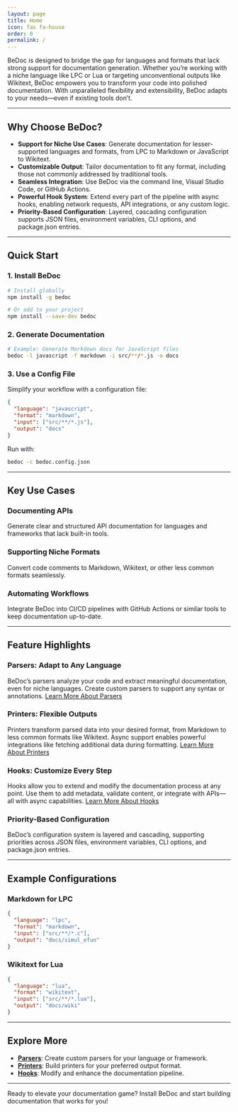 ```yaml
---
layout: page
title: Home
icon: fas fa-house
order: 0
permalink: /
---
```


BeDoc is designed to bridge the gap for languages and formats that lack strong support for documentation generation. Whether you’re working with a niche language like LPC or Lua or targeting unconventional outputs like Wikitext, BeDoc empowers you to transform your code into polished documentation. With unparalleled flexibility and extensibility, BeDoc adapts to your needs—even if existing tools don’t.

---

## Why Choose BeDoc?

- **Support for Niche Use Cases**: Generate documentation for lesser-supported languages and formats, from LPC to Markdown or JavaScript to Wikitext.
- **Customizable Output**: Tailor documentation to fit any format, including those not commonly addressed by traditional tools.
- **Seamless Integration**: Use BeDoc via the command line, Visual Studio Code, or GitHub Actions.
- **Powerful Hook System**: Extend every part of the pipeline with async hooks, enabling network requests, API integrations, or any custom logic.
- **Priority-Based Configuration**: Layered, cascading configuration supports JSON files, environment variables, CLI options, and package.json entries.

---

## Quick Start

### 1. Install BeDoc
```bash
# Install globally
npm install -g bedoc

# Or add to your project
npm install --save-dev bedoc
```

### 2. Generate Documentation
```bash
# Example: Generate Markdown docs for JavaScript files
bedoc -l javascript -f markdown -i src/**/*.js -o docs
```

### 3. Use a Config File
Simplify your workflow with a configuration file:
```json
{
  "language": "javascript",
  "format": "markdown",
  "input": ["src/**/*.js"],
  "output": "docs"
}
```
Run with:
```bash
bedoc -c bedoc.config.json
```

---

## Key Use Cases

### Documenting APIs
Generate clear and structured API documentation for languages and frameworks that lack built-in tools.

### Supporting Niche Formats
Convert code comments to Markdown, Wikitext, or other less common formats seamlessly.

### Automating Workflows
Integrate BeDoc into CI/CD pipelines with GitHub Actions or similar tools to keep documentation up-to-date.

---

## Feature Highlights

### Parsers: Adapt to Any Language
BeDoc’s parsers analyze your code and extract meaningful documentation, even for niche languages. Create custom parsers to support any syntax or annotations. [Learn More About Parsers](parsers)

### Printers: Flexible Outputs
Printers transform parsed data into your desired format, from Markdown to less common formats like Wikitext. Async support enables powerful integrations like fetching additional data during formatting. [Learn More About Printers](printers)

### Hooks: Customize Every Step
Hooks allow you to extend and modify the documentation process at any point. Use them to add metadata, validate content, or integrate with APIs—all with async capabilities. [Learn More About Hooks](hooks)

### Priority-Based Configuration
BeDoc’s configuration system is layered and cascading, supporting priorities across JSON files, environment variables, CLI options, and package.json entries.

---

## Example Configurations

### Markdown for LPC
```json
{
  "language": "lpc",
  "format": "markdown",
  "input": ["src/**/*.c"],
  "output": "docs/simul_efun"
}
```

### Wikitext for Lua
```json
{
  "language": "lua",
  "format": "wikitext",
  "input": ["src/**/*.lua"],
  "output": "docs/wiki"
}
```

---

## Explore More

- **[Parsers](parsers)**: Create custom parsers for your language or framework.
- **[Printers](printers)**: Build printers for your preferred output format.
- **[Hooks](hooks)**: Modify and enhance the documentation pipeline.

---

Ready to elevate your documentation game? Install BeDoc and start building documentation that works for you!
